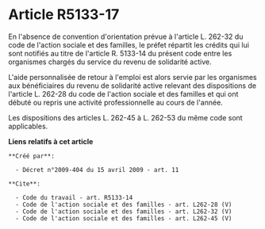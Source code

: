 # Article R5133-17

En l'absence de convention d'orientation prévue à l'article L. 262-32 du code de l'action sociale et des familles, le préfet
répartit les crédits qui lui sont notifiés au titre de l'article R. 5133-14 du présent code entre les organismes chargés du
service du revenu de solidarité active. 

L'aide personnalisée de retour à l'emploi est alors servie par les organismes aux bénéficiaires du revenu de solidarité
active relevant des dispositions de l'article L. 262-28 du code de l'action sociale et des familles et qui ont débuté ou
repris une activité professionnelle au cours de l'année. 

Les dispositions des articles L. 262-45 à L. 262-53 du même code sont applicables.

**Liens relatifs à cet article**

	**Créé par**:

	  - Décret n°2009-404 du 15 avril 2009 - art. 11

	**Cite**:

	  - Code du travail - art. R5133-14
	  - Code de l'action sociale et des familles - art. L262-28 (V)
	  - Code de l'action sociale et des familles - art. L262-32 (V)
	  - Code de l'action sociale et des familles - art. L262-45 (V)
